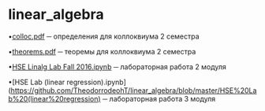 # linear_algebra

•[colloc.pdf](https://github.com/TheodorrodeohT/linear_algebra/blob/master/colloc.pdf) ─ определения для коллоквиума 2 семестра

•[theorems.pdf](https://github.com/TheodorrodeohT/linear_algebra/blob/master/theorems.pdf) ─ теоремы для коллоквиума 2 семестра

•[HSE Linalg Lab Fall 2016.ipynb](https://github.com/TheodorrodeohT/linear_algebra/blob/master/HSE%20Linalg%20Lab%20Fall%202016.ipynb) ─ лабораторная работа 2 модуля

•[HSE Lab (linear regression).ipynb](https://github.com/TheodorrodeohT/linear_algebra/blob/master/HSE%20Lab%20(linear%20regression) ─ лабораторная работа 3 модуля